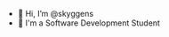 - 👋 Hi, I’m @skyggens
- 👀 I'm a Software Development Student

<!---
skyggens/skyggens is a ✨ special ✨ repository because its `README.md` (this file) appears on your GitHub profile.
You can click the Preview link to take a look at your changes.
--->
